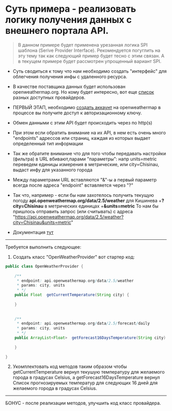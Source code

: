 # Суть примера - реализовать логику получения данных с внешнего портала API.
> В данном примере будет применена урезанная логика SPI шаблона (Serive Provider Interface). Рекомендуется погуглить на эту тему так как следующий пример будет тесно с этим связан. А в текущем примере будет рассмотрен упрощенный вариант SPI.

* Суть сводиться к тому что нам необходимо создать "интерфейс" для облегчения получения инфы с удаленного ресурса.
* В качестве поставщика данных будет использован openweathermap.org. Но кому будет интересно, вот еще [список](https://github.com/public-apis/public-apis) разных доступных провайдеров.

* ПЕРВЫЙ ЭТАП, необходимо [создать аккаунт](https://home.openweathermap.org/users/sign_up) на openweathermap в процессе вы получите доступ к авторизационному ключу.
* Обмен данными с этим API будет происходить через по http(s)
* При этом если обратить внимание на их API, в нем есть очень много "endpoints" адрессов или страниц, каждая из которых выдает определенный тип информации
* Так же обратите внимание что для того чтобы передавать настройки (фильтра) в URL вбивают,парами "параметры": напр units=metric переведем единицы измерения в метрические, или city=Chisinau, выдаст инфу для указанного города
* Между параметрами URL вставляются "&"-ы а первый параметр всегда после адреса "endpoint" вставляется через "?"
* Так что, например - если бы нам захотелось получить текущую погоду **api.openweathermap.org/data/2.5/weather** для Кишинева +**?city=Chisinau** в метрических единицах  +**&units=metric**  То нам бы пришлось отправить запрос (или считывать) с адреса "https://api.openweathermap.org/data/2.5/weather?city=Chisinau&units=metric"
* Документация [тут](https://openweathermap.org/api)

---
Требуется выполнить следующее:
1.  Создать класс "OpenWeatherProvider" вот стартер код:

```java
public class OpenWeatherProvider {
	
	/**
	 * endpoint: api.openweathermap.org/data/2.5/weather
	 * params: city, units
	 * */
	public Float  getCurrentTemperature(String city) {
		
	}
	
	
	/**
	 * endpoint: api.openweathermap.org/data/2.5/forecast/daily
	 * params: city, units
	 * */	
	public ArrayList<Float>  getForecast16DaysTemperature(String city) {
		
	}	
	
}

```

2. Укомплектовать код методов таким образом чтобы getCurrentTemperature вернул текушую температуру для желаемого города в градусах Celsius, а getForecast16DaysTemperature вернул Список прогнозируемых температур для следующих 16 дней для желаемого города в градусах Celsius.

---
БОНУС - после реализации методов, улучшить код класс провайдера.

